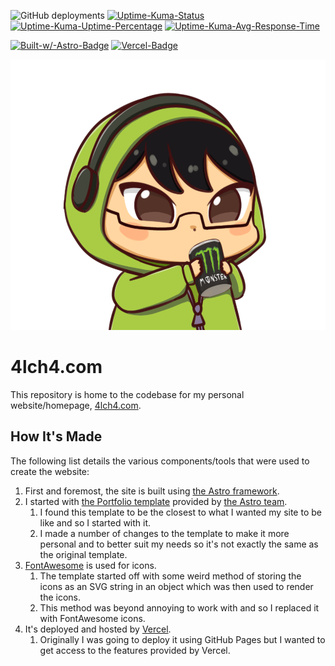 ![GitHub deployments](https://img.shields.io/github/deployments/4lch4/4lch4.com/production?style=flat-square&logo=vercel&label=Last%20Vercel%20Deployment)
[![Uptime-Kuma-Status](https://uptime.4lch4.io/api/badge/1/status?style=flat-square)](https://uptime.4lch4.io/status/homepage)
[![Uptime-Kuma-Uptime-Percentage](https://uptime.4lch4.io/api/badge/1/uptime?style=flat-square)](https://uptime.4lch4.io/status/homepage)
[![Uptime-Kuma-Avg-Response-Time](https://uptime.4lch4.io/api/badge/1/avg-response?style=flat-square)](https://uptime.4lch4.io/status/homepage)

[![Built-w/-Astro-Badge](https://img.shields.io/badge/Built%20with-Astro-blue?style=flat-square&logo=astro)](https://astro.build)
[![Vercel-Badge](https://img.shields.io/badge/Hosted%20on-Vercel-blue?style=flat-square&logo=vercel)](https://vercel.com)

<img height="433" width="564" src="./public/assets/img/Avatar-1.png"></img>

# 4lch4.com

This repository is home to the codebase for my personal website/homepage, [4lch4.com][0].

## How It's Made

The following list details the various components/tools that were used to create the website:

1. First and foremost, the site is built using [the Astro framework][3].
2. I started with [the Portfolio template][1] provided by [the Astro team][2].
   1. I found this template to be the closest to what I wanted my site to be like and so I started with it.
   2. I made a number of changes to the template to make it more personal and to better suit my needs so it's not exactly the same as the original template.
3. [FontAwesome][4] is used for icons.
   1. The template started off with some weird method of storing the icons as an SVG string in an object which was then used to render the icons.
   2. This method was beyond annoying to work with and so I replaced it with FontAwesome icons.
4. It's deployed and hosted by [Vercel][5].
   1. Originally I was going to deploy it using GitHub Pages but I wanted to get access to the features provided by Vercel.

[0]: https://4lch4.com
[1]: https://github.com/withastro/astro/tree/latest/examples/portfolio
[2]: https://github.com/withastro
[3]: https://astro.build
[4]: https://fontawesome.com
[5]: https://vercel.com
